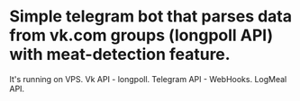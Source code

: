 # Simple telegram bot that parses data from vk.com groups (longpoll API) with meat-detection feature. 

It's running on VPS.
Vk API - longpoll.
Telegram API - WebHooks.
LogMeal API.

